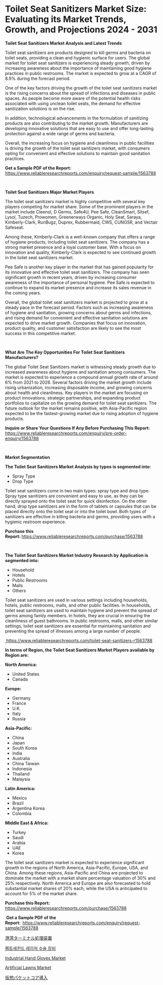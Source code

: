 <p><h1>Toilet Seat Sanitizers Market Size: Evaluating its Market Trends, Growth, and Projections 2024 - 2031</h1></p><p><strong>Toilet Seat Sanitizers Market Analysis and Latest Trends</strong></p>
<p><p>Toilet seat sanitizers are products designed to kill germs and bacteria on toilet seats, providing a clean and hygienic surface for users. The global market for toilet seat sanitizers is experiencing steady growth, driven by increasing awareness about the importance of maintaining good hygiene practices in public restrooms. The market is expected to grow at a CAGR of 8.9% during the forecast period.</p><p>One of the key factors driving the growth of the toilet seat sanitizers market is the rising concerns about the spread of infections and diseases in public spaces. As people become more aware of the potential health risks associated with using unclean toilet seats, the demand for effective sanitization solutions is on the rise.</p><p>In addition, technological advancements in the formulation of sanitizing products are also contributing to the market growth. Manufacturers are developing innovative solutions that are easy to use and offer long-lasting protection against a wide range of germs and bacteria.</p><p>Overall, the increasing focus on hygiene and cleanliness in public facilities is driving the growth of the toilet seat sanitizers market, with consumers opting for convenient and effective solutions to maintain good sanitation practices.</p></p>
<p><strong>Get a Sample PDF of the Report:&nbsp;</strong> <a href="https://www.reliableresearchreports.com/enquiry/request-sample/1563788">https://www.reliableresearchreports.com/enquiry/request-sample/1563788</a></p>
<p>&nbsp;</p>
<p><strong>Toilet Seat Sanitizers Major Market Players</strong></p>
<p><p>The toilet seat sanitizers market is highly competitive with several key players competing for market share. Some of the prominent players in the market include Cleenol, D Germs, Safe4U, Pee Safe, CleanSmart, Sitsef, Lysol, Tuzech, Prowomen, Greenerways Organic, Holy Seat, Saraya, Kimberly-Clark, RunBugz, Duprex, Rubbermaid, CWS, CUNGSR, and Vectair Safeseat.</p><p>Among these, Kimberly-Clark is a well-known company that offers a range of hygiene products, including toilet seat sanitizers. The company has a strong market presence and a loyal customer base. With a focus on innovation and quality, Kimberly-Clark is expected to see continued growth in the toilet seat sanitizers market.</p><p>Pee Safe is another key player in the market that has gained popularity for its innovative and effective toilet seat sanitizers. The company has seen significant growth in recent years, driven by increasing consumer awareness of the importance of personal hygiene. Pee Safe is expected to continue to expand its market presence and increase its sales revenue in the coming years.</p><p>Overall, the global toilet seat sanitizers market is projected to grow at a steady pace in the forecast period. Factors such as increasing awareness of hygiene and sanitation, growing concerns about germs and infections, and rising demand for convenient and effective sanitation solutions are expected to drive market growth. Companies that focus on innovation, product quality, and customer satisfaction are likely to see the most success in this competitive market.</p></p>
<p>&nbsp;</p>
<p><strong>What Are The Key Opportunities For Toilet Seat Sanitizers Manufacturers?</strong></p>
<p><p>The global Toilet Seat Sanitizers market is witnessing steady growth due to increased awareness about hygiene and sanitation among consumers. The market is expected to experience a compound annual growth rate of around 6% from 2021 to 2026. Several factors driving the market growth include rising urbanization, increasing disposable income, and growing concerns about health and cleanliness. Key players in the market are focusing on product innovations, strategic partnerships, and expanding product portfolios to capitalize on the growing demand for toilet seat sanitizers. The future outlook for the market remains positive, with Asia-Pacific region expected to be the fastest-growing market due to rising adoption of hygiene products.</p></p>
<p><strong>Inquire or Share Your Questions If Any Before Purchasing This Report:</strong> <a href="https://www.reliableresearchreports.com/enquiry/pre-order-enquiry/1563788">https://www.reliableresearchreports.com/enquiry/pre-order-enquiry/1563788</a></p>
<p>&nbsp;</p>
<p><strong>Market Segmentation</strong></p>
<p><strong>The Toilet Seat Sanitizers Market Analysis by types is segmented into:</strong></p>
<p><ul><li>Spray Type</li><li>Drop Type</li></ul></p>
<p><p>Toilet seat sanitizers come in two main types: spray type and drop type. Spray type sanitizers are convenient and easy to use, as they can be directly sprayed onto the toilet seat for quick disinfection. On the other hand, drop type sanitizers are in the form of tablets or capsules that can be placed directly onto the toilet seat or into the toilet bowl. Both types of sanitizers are effective in killing bacteria and germs, providing users with a hygienic restroom experience.</p></p>
<p><strong>Purchase this Report:&nbsp;</strong><a href="https://www.reliableresearchreports.com/purchase/1563788">https://www.reliableresearchreports.com/purchase/1563788</a></p>
<p>&nbsp;</p>
<p><strong>The Toilet Seat Sanitizers Market Industry Research by Application is segmented into:</strong></p>
<p><ul><li>Household</li><li>Hotels</li><li>Public Restrooms</li><li>Malls</li><li>Others</li></ul></p>
<p><p>Toilet seat sanitizers are used in various settings including households, hotels, public restrooms, malls, and other public facilities. In households, toilet seat sanitizers are used to maintain hygiene and prevent the spread of germs among family members. In hotels, they are crucial in ensuring the cleanliness of guest bathrooms. In public restrooms, malls, and other similar settings, toilet seat sanitizers are essential for maintaining sanitation and preventing the spread of illnesses among a large number of people.</p></p>
<p><a href="https://www.reliableresearchreports.com/toilet-seat-sanitizers-r1563788">&nbsp;https://www.reliableresearchreports.com/toilet-seat-sanitizers-r1563788</a></p>
<p><strong>In terms of Region, the Toilet Seat Sanitizers Market Players available by Region are:</strong></p>
<p>
    <p> <strong> North America: </strong>
        <ul>
            <li>United States</li>
            <li>Canada</li>
        </ul>
        </p> 
    <p> <strong> Europe: </strong>
        <ul>
            <li>Germany</li>
            <li>France</li>
            <li>U.K.</li>
            <li>Italy</li>
            <li>Russia</li>
        </ul>
        </p> 
    <p> <strong> Asia-Pacific: </strong>
        <ul>
            <li>China</li>
            <li>Japan</li>
            <li>South Korea</li>
            <li>India</li>
            <li>Australia</li>
            <li>China Taiwan</li>
            <li>Indonesia</li>
            <li>Thailand</li>
            <li>Malaysia</li>
        </ul>
        </p> 
    <p> <strong> Latin America: </strong>
        <ul>
            <li>Mexico</li>
            <li>Brazil</li>
            <li>Argentina Korea</li>
            <li>Colombia</li>
        </ul>
        </p> 
    <p> <strong> Middle East & Africa: </strong>
        <ul>
            <li>Turkey</li>
            <li>Saudi</li>
            <li>Arabia</li>
            <li>UAE</li>
            <li>Korea</li>
        </ul>
    </p>
    </p>
<p><p>The toilet seat sanitizers market is expected to experience significant growth in the regions of North America, Asia-Pacific, Europe, USA, and China. Among these regions, Asia-Pacific and China are projected to dominate the market with a market share percentage valuation of 30% and 25% respectively. North America and Europe are also forecasted to hold substantial market shares of 20% each, while the USA is anticipated to account for 5% of the market share.</p></p>
<p><strong>Purchase this Report: </strong><a href="https://www.reliableresearchreports.com/purchase/1563788">https://www.reliableresearchreports.com/purchase/1563788</a></p>
<p>&nbsp;<strong>Get a Sample PDF of the Report:&nbsp;&nbsp;</strong><a href="https://www.reliableresearchreports.com/enquiry/request-sample/1563788">https://www.reliableresearchreports.com/enquiry/request-sample/1563788</a></p>
<p><strong></strong></p>
<p><p><a href="https://medium.com/@donnell4596/%E6%AC%A1%E3%81%AE%E6%96%87%E3%82%92%E6%97%A5%E6%9C%AC%E8%AA%9E%E3%81%AB%E7%BF%BB%E8%A8%B3%E3%81%97%E3%81%A6%E3%81%8F%E3%81%A0%E3%81%95%E3%81%84-%E8%A3%BD%E5%93%81%E3%82%BF%E3%82%A4%E3%83%97-%E7%94%B3%E8%AB%8B-%E5%9C%B0%E5%9F%9F%E5%88%A5%E3%81%AE%E3%82%B0%E3%83%AD%E3%83%BC%E3%83%90%E3%83%AB%E6%B8%AF%E6%B9%BE%E3%82%BF%E3%83%BC%E3%83%9F%E3%83%8A%E3%83%AB%E5%8F%96%E6%89%B1%E8%A3%85%E7%BD%AE%E5%B8%82%E5%A0%B4%E8%A6%8F%E6%A8%A1%E3%81%8A%E3%82%88%E3%81%B3%E3%82%B7%E3%82%A7%E3%82%A2%E5%88%86%E6%9E%90-%E4%BA%88%E6%B8%AC-2024%E5%B9%B4-2031%E5%B9%B4-698898ac1dcb">港湾ターミナル処理装置</a></p><p><a href="https://medium.com/@glovannamccray2013/%EA%B8%80%EB%A1%9C%EB%B2%8C-%ED%8E%A8%ED%86%A0%EC%B4%88-%EA%B0%81%EB%A7%89-%EC%88%98%EC%88%A0-%EC%9E%A5%EB%B9%84-%EC%8B%9C%EC%9E%A5-%EB%B2%94%EC%9C%84%EC%9D%98-%EC%B2%A0%EC%A0%80%ED%95%9C-%EB%B6%84%EC%84%9D-%EB%B0%8F-2024%EB%85%84%EB%B6%80%ED%84%B0-2031%EB%85%84%EA%B9%8C%EC%A7%80-%EC%98%88%EC%B8%A1%EB%90%9C-%EC%9D%98-%EB%B9%A0%EB%A5%B4%EA%B2%8C-%EC%84%B1%EC%9E%A5%ED%95%98%EB%8A%94-cagr-82bd0db85fe0">펨토세컨드 레이저 수술 장비</a></p><p><a href="https://github.com/mateobossinovero/Market-Research-Report-List-1/blob/main/industrial-hand-gloves-market.md">Industrial Hand Gloves Market</a></p><p><a href="https://github.com/anggakarna133/Market-Research-Report-List-1/blob/main/artificial-lawns-market.md">Artificial Lawns Market</a></p><p><a href="https://github.com/hwbcz413288296/Market-Research-Report-List-2/blob/main/2028643143751.md">仮想パケットコア導入</a></p></p>